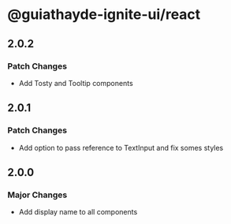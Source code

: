 # @guiathayde-ignite-ui/react

## 2.0.2

### Patch Changes

- Add Tosty and Tooltip components

## 2.0.1

### Patch Changes

- Add option to pass reference to TextInput and fix somes styles

## 2.0.0

### Major Changes

- Add display name to all components
